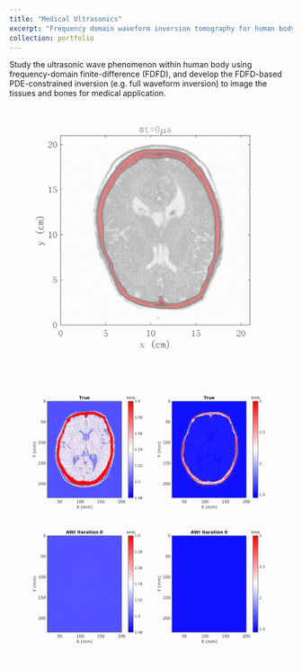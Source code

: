 ```yaml
---
title: "Medical Ultrasonics"
excerpt: "Frequency domain waveform inversion tomography for human body<br/><img src='/images/USCT.png'>"
collection: portfolio
---
```

Study the ultrasonic wave phenomenon within human body using frequency-domain finite-difference (FDFD), and develop the FDFD-based PDE-constrained inversion (e.g. full waveform inversion) to image the tissues and bones for medical application.

![image](/images/image19.gif)

![image](/images/image26.gif)


